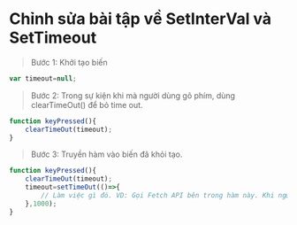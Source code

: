 # Chỉnh sửa bài tập về SetInterVal và SetTimeout

> Bước 1: Khởi tạo biến 

```javascript
var timeout=null; 
```

> Bước 2: Trong sự kiện khi mà người dùng gõ phím, dùng clearTimeOut() để bỏ time out.

```javascript
function keyPressed(){
    clearTimeOut(timeout);
}
```
> Bước 3: Truyền hàm vào biến đã khỏi tạo.

```javascript
function keyPressed(){
    clearTimeOut(timeout);
    timeout=setTimeOut(()=>{
        // Làm việc gì đó. VD: Gọi Fetch API bên trong hàm này. Khi người dùng gõ phim thì TimeOut sẽ bị xoá bằng hàm clearTimeOut. Nếu 1s sau khi người dùng không nhập gì tiếp thì sẽ thực hiện Fetch API giúp giảm thiểu việc gửi quá nhiều request. 
    },1000);
}
```